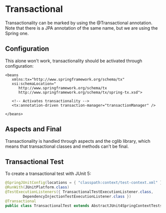 # Transactional

Transactionality can be marked by using the @Transactional annotation. Note that there is a JPA annotation of the same name, but we are using the Spring one.

## Configuration

This alone won't work, transactionality should be activated through configuration:

```markup
<beans
   xmlns:tx="http://www.springframework.org/schema/tx"
   xsi:schemaLocation="
      http://www.springframework.org/schema/tx
      http://www.springframework.org/schema/tx/spring-tx.xsd">

   <!-- Activates transactionality -->
   <tx:annotation-driven transaction-manager="transactionManager" />

</beans>
```

## Aspects and Final

Transactionality is handled through aspects and the cglib library, which means that transactional classes and methods can't be final.

## Transactional Test

To create a transactional test with JUnit 5:

```java
@SpringJUnitConfig(locations = { "classpath:context/test-context.xml" })
@RunWith(JUnitPlatform.class)
@TestExecutionListeners({ TransactionalTestExecutionListener.class,
        DependencyInjectionTestExecutionListener.class })
@Transactional
public class TransactionalTest extends AbstractJUnit4SpringContextTests
```

